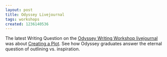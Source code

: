 ```yaml
---
layout: post
title: Odyssey Livejournal
tags: workshops
created: 1236140536
---
```

The latest Writing Question on the [Odyssey Writing Workshop livejournal](http://odysseyworkshop.livejournal.com/) was about [Creating a Plot](http://odysseyworkshop.livejournal.com/4088.html).  See how Odyssey graduates answer the eternal question of outlining vs. inspiration.
